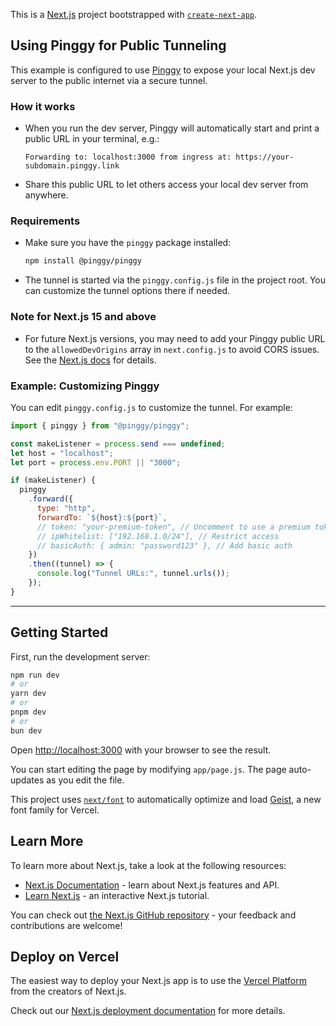 This is a [Next.js](https://nextjs.org) project bootstrapped with [`create-next-app`](https://nextjs.org/docs/app/api-reference/cli/create-next-app).

## Using Pinggy for Public Tunneling

This example is configured to use [Pinggy](https://pinggy.io/) to expose your local Next.js dev server to the public internet via a secure tunnel.

### How it works

- When you run the dev server, Pinggy will automatically start and print a public URL in your terminal, e.g.:
  ```
  Forwarding to: localhost:3000 from ingress at: https://your-subdomain.pinggy.link
  ```
- Share this public URL to let others access your local dev server from anywhere.

### Requirements

- Make sure you have the `pinggy` package installed:
  ```bash
  npm install @pinggy/pinggy
  ```
- The tunnel is started via the `pinggy.config.js` file in the project root. You can customize the tunnel options there if needed.

### Note for Next.js 15 and above

- For future Next.js versions, you may need to add your Pinggy public URL to the `allowedDevOrigins` array in `next.config.js` to avoid CORS issues. See the [Next.js docs](https://nextjs.org/docs/app/api-reference/config/next-config-js/allowedDevOrigins) for details.

### Example: Customizing Pinggy

You can edit `pinggy.config.js` to customize the tunnel. For example:

```js
import { pinggy } from "@pinggy/pinggy";

const makeListener = process.send === undefined;
let host = "localhost";
let port = process.env.PORT || "3000";

if (makeListener) {
  pinggy
    .forward({
      type: "http",
      forwardTo: `${host}:${port}`,
      // token: "your-premium-token", // Uncomment to use a premium token
      // ipWhitelist: ["192.168.1.0/24"], // Restrict access
      // basicAuth: { admin: "password123" }, // Add basic auth
    })
    .then((tunnel) => {
      console.log("Tunnel URLs:", tunnel.urls());
    });
}
```

---

## Getting Started

First, run the development server:

```bash
npm run dev
# or
yarn dev
# or
pnpm dev
# or
bun dev
```

Open [http://localhost:3000](http://localhost:3000) with your browser to see the result.

You can start editing the page by modifying `app/page.js`. The page auto-updates as you edit the file.

This project uses [`next/font`](https://nextjs.org/docs/app/building-your-application/optimizing/fonts) to automatically optimize and load [Geist](https://vercel.com/font), a new font family for Vercel.

## Learn More

To learn more about Next.js, take a look at the following resources:

- [Next.js Documentation](https://nextjs.org/docs) - learn about Next.js features and API.
- [Learn Next.js](https://nextjs.org/learn) - an interactive Next.js tutorial.

You can check out [the Next.js GitHub repository](https://github.com/vercel/next.js) - your feedback and contributions are welcome!

## Deploy on Vercel

The easiest way to deploy your Next.js app is to use the [Vercel Platform](https://vercel.com/new?utm_medium=default-template&filter=next.js&utm_source=create-next-app&utm_campaign=create-next-app-readme) from the creators of Next.js.

Check out our [Next.js deployment documentation](https://nextjs.org/docs/app/building-your-application/deploying) for more details.
